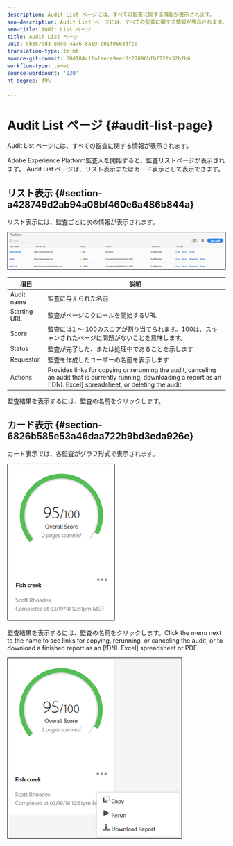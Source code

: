 ```yaml
---
description: Audit List ページには、すべての監査に関する情報が表示されます。
seo-description: Audit List ページには、すべての監査に関する情報が表示されます。
seo-title: Audit List ページ
title: Audit List ページ
uuid: 5b357dd3-80cb-4a76-8a19-c01f0603dfc0
translation-type: tm+mt
source-git-commit: 00d184c1fa1eece9eec8f27896bfbf72fa32bfb6
workflow-type: tm+mt
source-wordcount: '230'
ht-degree: 49%

---
```



# Audit List ページ {#audit-list-page}

Audit List ページには、すべての監査に関する情報が表示されます。

Adobe Experience Platform監査人を開始すると、監査リストページが表示されます。 Audit List ページは、リスト表示またはカード表示として表示できます。

## リスト表示 {#section-a428749d2ab94a08bf460e6a486b844a}

リスト表示には、監査ごとに次の情報が表示されます。

![](assets/audit-list.png)

| 項目 | 説明 |
|---|---|
| Audit name | 監査に与えられた名前 |
| Starting URL | 監査がページのクロールを開始するURL |
| Score | 監査には1 ～ 100のスコアが割り当てられます。100は、スキャンされたページに問題がないことを意味します。 |
| Status | 監査が完了した、または処理中であることを示します |
| Requestor | 監査を作成したユーザーの名前を表示します |
| Actions | Provides links for copying or rerunning the audit, canceling an audit that is currently running, downloading a report as an [!DNL Excel] spreadsheet, or deleting the audit |

監査結果を表示するには、監査の名前をクリックします。

## カード表示 {#section-6826b585e53a46daa722b9bd3eda926e}

カード表示では、各監査がグラフ形式で表示されます。

![](assets/card.png)

監査結果を表示するには、監査の名前をクリックします。Click the menu next to the name to see links for copying, rerunning, or canceling the audit, or to download a finished report as an [!DNL Excel] spreadsheet or PDF.

![](assets/card-menu.png)
